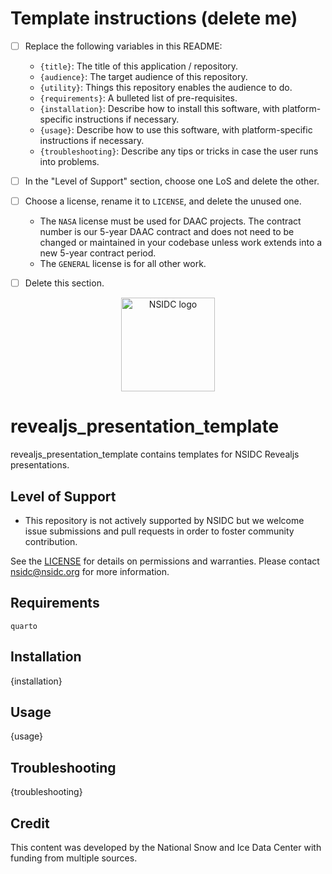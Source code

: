 # Template instructions (delete me)

- [ ] Replace the following variables in this README:
    * `{title}`: The title of this application / repository.
    * `{audience}`: The target audience of this repository.
    * `{utility}`: Things this repository enables the audience to do.
    * `{requirements}`: A bulleted list of pre-requisites.
    * `{installation}`: Describe how to install this software, with platform-specific
      instructions if necessary.
    * `{usage}`: Describe how to use this software, with platform-specific instructions
      if necessary.
    * `{troubleshooting}`: Describe any tips or tricks in case the user runs into
      problems.

- [ ] In the "Level of Support" section, choose one LoS and delete the other.

- [ ] Choose a license, rename it to `LICENSE`, and delete the unused one.
    * The `NASA` license must be used for DAAC projects. The contract number is our
      5-year DAAC contract and does not need to be changed or maintained in your
      codebase unless work extends into a new 5-year contract period.
    * The `GENERAL` license is for all other work.

- [ ] Delete this section.

<p align="center">
  <img alt="NSIDC logo" src="https://nsidc.org/themes/custom/nsidc/logo.svg" width="150" />
</p>


# revealjs_presentation_template

revealjs_presentation_template contains templates for NSIDC Revealjs presentations.


## Level of Support

* This repository is not actively supported by NSIDC but we welcome issue submissions and
  pull requests in order to foster community contribution.

See the [LICENSE](LICENSE) for details on permissions and warranties. Please contact
nsidc@nsidc.org for more information.


## Requirements

`quarto`


## Installation

{installation}


## Usage

{usage}


## Troubleshooting

{troubleshooting}


## Credit

This content was developed by the National Snow and Ice Data Center with funding from
multiple sources.
